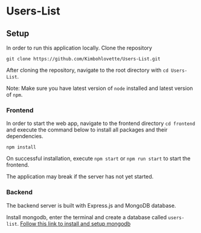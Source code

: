 # Users-List
## Setup
In order to run this application locally. Clone the repository
```
git clone https://github.com/Kimbohlovette/Users-List.git
```
After cloning the repository, navigate to the root directory with `cd Users-List`.

Note: Make sure you have latest version of `node` installed and latest version of `npm`.

### Frontend
In order to start the web app, navigate to the frontend directory `cd frontend` and execute the command below to install all packages and their dependencies.
```
npm install
```
On successful installation, execute `npm start` or `npm run start` to start the frontend.

The application may break if the server has not yet started. 

### Backend

The backend server is built with Express.js and MongoDB database.

Install mongodb, enter the terminal and create a database called `users-list`. [Follow this link to install and setup mongodb](https://www.mongodb.com/docs/manual/tutorial/install-mongodb-on-ubuntu/)
